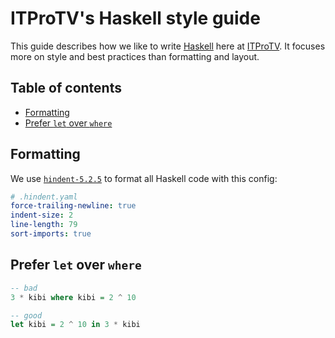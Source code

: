 # ITProTV's Haskell style guide

This guide describes how we like to write [Haskell](https://haskell-lang.org) here at [ITProTV](https://itpro.tv).
It focuses more on style and best practices than formatting and layout.

## Table of contents

- [Formatting](#formatting)
- [Prefer `let` over `where`](#prefer-let-over-where)

## Formatting

We use [`hindent-5.2.5`](https://hackage.haskell.org/package/hindent-5.2.5) to format all Haskell code with this config:

``` yaml
# .hindent.yaml
force-trailing-newline: true
indent-size: 2
line-length: 79
sort-imports: true
```

## Prefer `let` over `where`

``` hs
-- bad
3 * kibi where kibi = 2 ^ 10

-- good
let kibi = 2 ^ 10 in 3 * kibi
```
